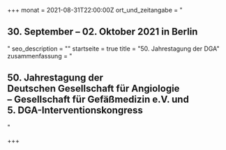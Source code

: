 +++
monat = 2021-08-31T22:00:00Z
ort_und_zeitangabe = "<h2>30. September – 02. Oktober 2021 in Berlin</h2>"
seo_description = ""
startseite = true
title = "50. Jahrestagung der DGA"
zusammenfassung = "<h2>50. Jahrestagung der<br>Deutschen Gesellschaft für Angiologie<br>– Gesellschaft für Gefäßmedizin e.V. und<br>5. DGA-Interventionskongress</h2>"

+++
